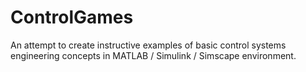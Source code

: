 # ControlGames
An attempt to create instructive examples of basic control systems engineering concepts in MATLAB / Simulink / Simscape environment.
